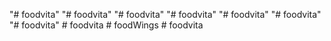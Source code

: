 "# foodvita" 
"# foodvita" 
"# foodvita" 
"# foodvita" 
"# foodvita" 
"# foodvita" 
"# foodvita" 
#   f o o d v i t a  
 #   f o o d W i n g s  
 #   f o o d v i t a  
 